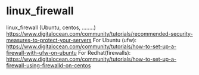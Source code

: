 # linux_firewall
linux_firewall (Ubuntu, centos, ........)
https://www.digitalocean.com/community/tutorials/recommended-security-measures-to-protect-your-servers
For Ubuntu (ufw):  https://www.digitalocean.com/community/tutorials/how-to-set-up-a-firewall-with-ufw-on-ubuntu
For Redhat(firewalls): https://www.digitalocean.com/community/tutorials/how-to-set-up-a-firewall-using-firewalld-on-centos
